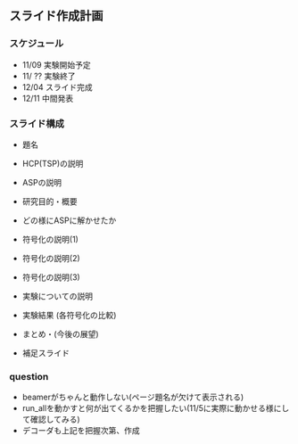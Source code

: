 ## スライド作成計画  
### スケジュール
- 11/09 実験開始予定
- 11/ ?? 実験終了
- 12/04 スライド完成
- 12/11 中間発表

### スライド構成
- 題名
- HCP(TSP)の説明
- ASPの説明
- 研究目的・概要
- どの様にASPに解かせたか
- 符号化の説明(1)
- 符号化の説明(2)
- 符号化の説明(3)
- 実験についての説明
- 実験結果 (各符号化の比較)
- まとめ・(今後の展望)

- 補足スライド

### question
- beamerがちゃんと動作しない(ページ題名が欠けて表示される)
- run_allを動かすと何が出てくるかを把握したい(11/5に実際に動かせる様にして確認してみる)
- デコーダも上記を把握次第、作成
